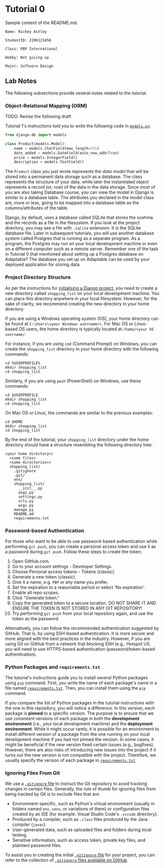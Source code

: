 # Tutorial 0

Sample content of the README.md:

```
Name: Rickey Astley

StudentID: 2206123456

Class: PBP International

Hobby: Not giving up

Major: Software Design
```

## Lab Notes

The following subsections provide several notes related to the tutorial.

### Object-Relational Mapping (ORM)

TODO: Revise the following draft

Tutorial 1's instructions told you to write the following code in [`models.py`](./main/models.py):

```python
from django.db import models

class Product(models.Model):
    name = models.CharField(max_length=255)
    date_added = models.DateField(auto_now_add=True)
    price = models.IntegerField()
    description = models.TextField()
```

The `Product` class you just wrote represents the *data model* that will be stored into a permanent data storage such as a database.
The class represents the structure of your data, while later the instantiated object represents a record (or, row) of the data in the data storage.
Since most of you are also taking Database course, you can view the model in Django is similar to a database table.
The attributes you declared in the model class are, more or less, going to be mapped into a database table as the columns/attributes of the table.

Django, by default, uses a database called SQLite that stores the scehma and the records as a file in the filesystem. If you look at the project directory, you may see a file with `.sqlite` extension. It is the SQLite database file.
Later in subsequent tutorials, you will use another database system called Postgres that is running as a separate program. As a program, the Postgres may run on your local development machine or even on a different computer such as a remote server.
Remember one of the task in Tutorial 0 that mentioned about setting up a Postgres database on Adaptable?
The database you set up on Adaptable can be used by your deployed application for storing data.

### Project Directory Structure

As per the instructions for [initialising a Django project](https://pbp-fasilkom-ui.github.io/ganjil-2024/en/docs/tutorial-0),
you need to create a new directory called `shopping_list` on your local development machine.
You can place this directory anywhere in your local filesystem.
However, for the sake of clarity, we recommend creating the new directory in your home directory.

If you are using a Windows operating system (OS), your home directory can be found at `C:\Users\<your Windows username>\`.
For Mac OS or Linux-based OS users, the home directory is typically located at `/home/<your OS username/`.

For instance, if you are using `cmd` (Command Prompt) on Windows,
you can create the `shopping_list` directory in your home directory with the following commands:

```batch
cd %USERPROFILE%
mkdir shopping_list
cd shopping_list
```

Similarly, if you are using `pwsh` (PowerShell) on Windows, use these commands:

```pwsh
cd $USERPROFILE
mkdir shopping_list
cd shopping_list
```

On Mac OS or Linux, the commands are similar to the previous examples:

```shell
cd $HOME
mkdir shopping_list
cd shopping_list
```

By the end of the tutorial, your `shopping_list` directory under the home directory should have a structure resembling the following directory tree:

```shell
<your home directory>/
  <some files>
  <some directories>/
  shopping_list/
    .gitignore
    .git/
    env/
    shopping_list/
      __init__.py
      asgi.py
      settings.py
      urls.py
      wsgi.py
    manage.py
    README.md
    requirements.txt
```

### Password-based Authentication

For those who want to be able to use password-based authentication while performing `git push`,
you can create a personal access token and use it as a password during `git push`.
Follow these steps to create the token:

1. Open GitHub.com.
2. Go to your account settings - Developer Settings.
3. Choose Personal access tokens - Tokens (classic).
4. Generate a new token (classic).
5. Give it a name, e.g. `PBP` or any name you prefer.
6. Set the expiration to a reasonable period or select 'No expiration'.
7. Enable all repo scopes.
8. Click "Generate token."
9. Copy the generated token to a secure location. DO NOT SHARE IT AND ENSURE THE TOKEN IS NOT STORED IN ANY GIT REPOSITORY!
10. Try performing `git push` from your local repository again, and use the token as the password.

Alternatively, you can follow the recommended authentication suggested by GitHub.
That is, by using SSH-based authentication. It is more secure and more aligned with the best practices in the industry.
However, if you are using Git on GitHub from a network that blocking SSH (e.g., Hotspot UI),
you will need to use HTTPS-based authentication (password/token-based authentication).

### Python Packages and `requirements.txt`

The tutorial's instructions guide you to install several Python packages using `pip` command.
First, you write the name of each package's name in a file named [`requirements.txt`](./requirements.txt).
Then, you can install them using the `pip` command.

If you compare the list of Python packages in the tutorial instructions with the one in this repository,
you will notice a difference.
In this version, each package is **pinned** to a specific version.
The purpose is to ensure that we use consistent versions of each package in both the **development environment** (i.e., your local development machine) and the **deployment environment**.
While it might occur rarely, it is possible for an environment to install different version of a package from the one running on your local development machine if you had not pinned the version.
In some cases, it might be beneficial if the new version fixed certain issues (e.g., bugfixes).
However, there are also risks of introducing new issues into the project if it turns out the new version is not compatible with the project.
Therefore, we usually specify the version of each package in [`requirements.txt`](./requirements.txt).

### Ignoring Files From Git

We use a [`.gitignore` file](./.gitignore) to instruct the Git repository to avoid tracking changes in certain files.
Generally, the rule of thumb for ignoring files from being tracked by Git is to exclude files that are:

- Environment-specific, such as Python's virtual environment (usually in folders named `env`, `venv`, or variations of them)
  or configuration files created by an IDE (for example: Visual Studio Code's `.vscode` directory).
- Produced by a compiler, such as `.class` files produced by the Java compiler (`javac`).
- User-generated data, such as uploaded files and folders during local testing.
- Sensitive information, such as access token, private key files, and plaintext password files.

To assist you in creating the initial [`.gitignore` file](./.gitignore) for your project,
you can refer to the collection of [`.gitignore` files available on GitHub](https://github.com/github/gitignore/).
